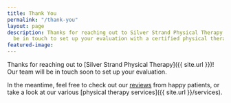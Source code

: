 ```yaml
---
title: Thank You
permalink: "/thank-you"
layout: page
description: Thanks for reaching out to Silver Strand Physical Therapy! We will
  be in touch to set up your evaluation with a certified physical therapist in Imperial Beach.
featured-image:
---
```


Thanks for reaching out to [Silver Strand Physical Therapy]({{ site.url }})! Our team will be in touch soon to set up your evaluation.

In the meantime, feel free to check out our [reviews](https://www.yelp.com/biz/silver-strand-physical-therapy-imperial-beach) from happy patients, or take a look at our various [physical therapy services]({{ site.url }}/services).
